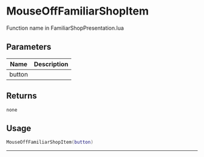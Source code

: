 # MouseOffFamiliarShopItem

Function name in FamiliarShopPresentation.lua

## Parameters

| Name   | Description |
| ------ | ----------- |
| button |             |

## Returns

`none`

## Usage

```lua
MouseOffFamiliarShopItem(button)
```

---
